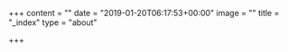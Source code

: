 +++
content = ""
date = "2019-01-20T06:17:53+00:00"
image = ""
title = "_index"
type = "about"

+++
